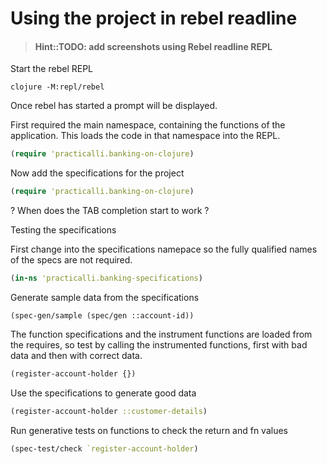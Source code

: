 # Using the project in rebel readline

> #### Hint::TODO: add screenshots using Rebel readline REPL

Start the rebel REPL

```shell
clojure -M:repl/rebel
```

Once rebel has started a prompt will be displayed.


First required the main namespace, containing the functions of the application.  This loads the code in that namespace into the REPL.


```clojure
(require 'practicalli.banking-on-clojure)
```

Now add the specifications for the project

```clojure
(require 'practicalli.banking-on-clojure)
```


? When does the TAB completion start to work ?


Testing the specifications

First change into the specifications namepace so the fully qualified names of the specs are not required.

```clojure
(in-ns 'practicalli.banking-specifications)
```

Generate sample data from the specifications

```
(spec-gen/sample (spec/gen ::account-id))
```


The function specifications and the instrument functions are loaded from the requires, so test by calling the instrumented functions, first with bad data and then with correct data.

```clojure
(register-account-holder {})
```

Use the specifications to generate good data


```clojure
(register-account-holder ::customer-details)
```


Run generative tests on functions to check the return and fn values


```clojure
(spec-test/check `register-account-holder)
```
